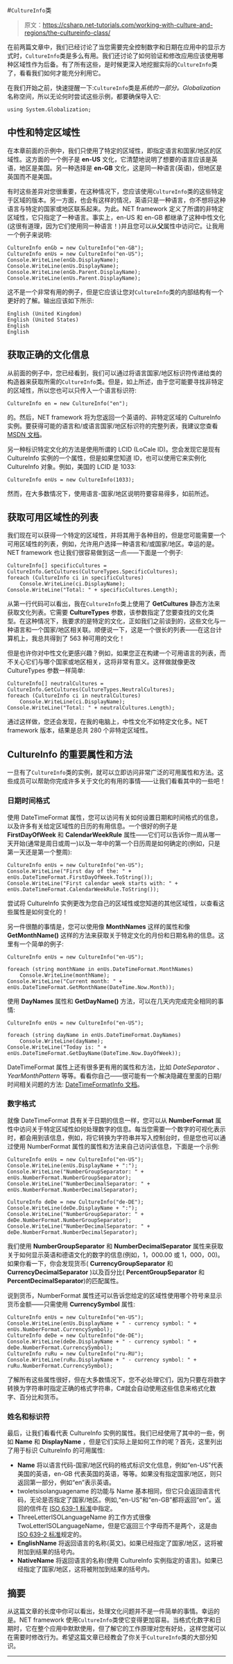 #`CultureInfo`类

> 原文：<https://csharp.net-tutorials.com/working-with-culture-and-regions/the-cultureinfo-class/>

在前两篇文章中，我们已经讨论了当您需要完全控制数字和日期在应用中的显示方式时，`CultureInfo`类是多么有用。我们还讨论了如何验证和修改应用应该使用哪种区域性作为后备。有了所有这些，是时候更深入地挖掘实际的`CultureInfo`类了，看看我们如何才能充分利用它。

在我们开始之前，快速提醒一下:`CultureInfo`类是*系统的一部分。Globalization* 名称空间，所以无论何时尝试这些示例，都要确保导入它:

```
using System.Globalization;
```

## 中性和特定区域性

在本章前面的示例中，我们只使用了特定的区域性，即指定语言和国家/地区的区域性。这方面的一个例子是 **en-US** 文化，它清楚地说明了想要的语言应该是英语，地区是美国。另一种选择是 **en-GB** 文化，这是同一种语言(英语)，但地区是英国而不是美国。

有时这些差异对您很重要，在这种情况下，您应该使用`CultureInfo`类的这些特定于区域的版本。另一方面，也会有这样的情况，英语只是一种语言，你不想将这种语言与特定的国家或地区联系起来。为此。NET framework 定义了所谓的非特定区域性，它只指定了一种语言。事实上，en-US 和 en-GB 都继承了这种中性文化(这很有道理，因为它们使用同一种语言！)并且您可以从**父**属性中访问它。让我用一个例子来说明:

<input type="hidden" name="IL_IN_ARTICLE">

```
CultureInfo enGb = new CultureInfo("en-GB");
CultureInfo enUs = new CultureInfo("en-US");
Console.WriteLine(enGb.DisplayName);
Console.WriteLine(enUs.DisplayName);
Console.WriteLine(enGb.Parent.DisplayName);
Console.WriteLine(enUs.Parent.DisplayName);
```

这不是一个非常有用的例子，但是它应该让您对`CultureInfo`类的内部结构有一个更好的了解。输出应该如下所示:

```
English (United Kingdom)
English (United States)
English
English
```

## 获取正确的文化信息

从前面的例子中，您已经看到，我们可以通过将语言国家/地区标识符传递给类的构造器来获取所需的`CultureInfo`类。但是，如上所述，由于您可能要寻找非特定的区域性，所以您也可以只传入一个语言标识符:

```
CultureInfo en = new CultureInfo("en");
```

的。然后，NET framework 将为您返回一个英语的、非特定区域的 CultureInfo 实例。要获得可能的语言和/或语言国家/地区标识符的完整列表，我建议您查看 [MSDN 文档](https://msdn.microsoft.com/en-us/library/system.globalization.cultureinfo(vs.71).aspx)。

另一种标识特定文化的方法是使用所谓的 LCID (LoCale ID)。您会发现它是现有 CultureInfo 实例的一个属性，但是如果您知道 ID，也可以使用它来实例化 CultureInfo 对象。例如，美国的 LCID 是 1033:

```
CultureInfo enUs = new CultureInfo(1033);
```

然而，在大多数情况下，使用语言-国家/地区说明符要容易得多，如前所述。

## 获取可用区域性的列表

我们现在可以获得一个特定的区域性，并将其用于各种目的，但是您可能需要一个可用区域性的列表，例如，允许用户选择一种语言和/或国家/地区。幸运的是。NET framework 也让我们很容易做到这一点——下面是一个例子:

```
CultureInfo[] specificCultures = CultureInfo.GetCultures(CultureTypes.SpecificCultures);
foreach (CultureInfo ci in specificCultures)
    Console.WriteLine(ci.DisplayName);
Console.WriteLine("Total: " + specificCultures.Length);
```

从第一行代码可以看出，我在`CultureInfo`类上使用了 **GetCultures** 静态方法来获取文化列表。它需要 **CultureTypes** 参数，该参数指定了您要查找的文化类型。在这种情况下，我要求的是特定的文化，正如我们之前谈到的，这些文化与一种语言和一个国家/地区相关联。顺便说一下，这是一个很长的列表——在这台计算机上，我总共得到了 563 种可用的文化！

但是也许你对中性文化更感兴趣？例如，如果您正在构建一个可用语言的列表，而不关心它们与哪个国家或地区相关，这将非常有意义。这样做就像更改 CultureTypes 参数一样简单:

```
CultureInfo[] neutralCultures = CultureInfo.GetCultures(CultureTypes.NeutralCultures);
foreach (CultureInfo ci in neutralCultures)
    Console.WriteLine(ci.DisplayName);
Console.WriteLine("Total: " + neutralCultures.Length);
```

通过这样做，您还会发现，在我的电脑上，中性文化不如特定文化多。NET framework 版本，结果是总共 280 个非特定区域性。

## CultureInfo 的重要属性和方法

一旦有了`CultureInfo`类的实例，就可以立即访问非常广泛的可用属性和方法。这些成员可以帮助你完成许多关于文化的有用的事情——让我们看看其中的一些吧！

### 日期时间格式

使用 DateTimeFormat 属性，您可以访问有关如何设置日期和时间格式的信息，以及许多有关给定区域性的日历的有用信息。一个很好的例子是 **FirstDayOfWeek** 和 **CalendarWeekRule** 属性——它们可以告诉你一周从哪一天开始(通常是周日或周一)以及一年中的第一个日历周是如何确定的(例如，只是第一天还是第一个整周):

```
CultureInfo enUs = new CultureInfo("en-US");
Console.WriteLine("First day of the: " + enUs.DateTimeFormat.FirstDayOfWeek.ToString());
Console.WriteLine("First calendar week starts with: " + enUs.DateTimeFormat.CalendarWeekRule.ToString());
```

尝试将 CultureInfo 实例更改为您自己的区域性或您知道的其他区域性，以查看这些属性是如何变化的！

另一件很酷的事情是，您可以使用像 **MonthNames** 这样的属性和像 **GetMonthName()** 这样的方法来获取关于特定文化的月份和日期名称的信息。这里有一个简单的例子:

```
CultureInfo enUs = new CultureInfo("en-US");

foreach (string monthName in enUs.DateTimeFormat.MonthNames)
    Console.WriteLine(monthName);
Console.WriteLine("Current month: " + enUs.DateTimeFormat.GetMonthName(DateTime.Now.Month));
```

使用 **DayNames** 属性和 **GetDayName()** 方法，可以在几天内完成完全相同的事情:

```
CultureInfo enUs = new CultureInfo("en-US");

foreach (string dayName in enUs.DateTimeFormat.DayNames)
    Console.WriteLine(dayName);
Console.WriteLine("Today is: " + enUs.DateTimeFormat.GetDayName(DateTime.Now.DayOfWeek));
```

DateTimeFormat 属性上还有很多更有用的属性和方法，比如 *DateSeparator* 、 *YearMonthPattern* 等等。看看你自己——很可能有一个解决隐藏在里面的日期/时间相关问题的方法: [DateTimeFormatInfo 文档](https://msdn.microsoft.com/en-us/library/system.globalization.datetimeformatinfo(v=vs.110).aspx)。

### 数字格式

就像 DateTimeFormat 具有关于日期的信息一样，您可以从 **NumberFormat** 属性中访问关于特定区域性如何处理数字的信息。每当您需要一个数字的可视化表示时，都会用到该信息，例如，将它转换为字符串并写入控制台时，但是您也可以通过使用 NumberFormat 属性的属性和方法来自己访问该信息，下面是一个示例:

```
CultureInfo enUs = new CultureInfo("en-US");  
Console.WriteLine(enUs.DisplayName + ":");  
Console.WriteLine("NumberGroupSeparator: " + enUs.NumberFormat.NumberGroupSeparator);  
Console.WriteLine("NumberDecimalSeparator: " + enUs.NumberFormat.NumberDecimalSeparator);  

CultureInfo deDe = new CultureInfo("de-DE");  
Console.WriteLine(deDe.DisplayName + ":");  
Console.WriteLine("NumberGroupSeparator: " + deDe.NumberFormat.NumberGroupSeparator);  
Console.WriteLine("NumberDecimalSeparator: " + deDe.NumberFormat.NumberDecimalSeparator);
```

我们使用 **NumberGroupSeparator** 和 **NumberDecimalSeparator** 属性来获取关于如何显示英语和德语文化的数字的信息(例如，1，000.00 或 1，000，00)。如果你看一下，你会发现货币( **CurrencyGroupSeparator** 和 **CurrencyDecimalSeparator** )以及百分比( **PercentGroupSeparator** 和**PercentDecimalSeparator**)的匹配属性。

说到货币，NumberFormat 属性还可以告诉您给定的区域性使用哪个符号来显示货币金额——只需使用 **CurrencySymbol** 属性:

```
CultureInfo enUs = new CultureInfo("en-US");
Console.WriteLine(enUs.DisplayName + " - currency symbol: " + enUs.NumberFormat.CurrencySymbol);
CultureInfo deDe = new CultureInfo("de-DE");
Console.WriteLine(deDe.DisplayName + " - currency symbol: " + deDe.NumberFormat.CurrencySymbol);
CultureInfo ruRu = new CultureInfo("ru-RU");
Console.WriteLine(ruRu.DisplayName + " - currency symbol: " + ruRu.NumberFormat.CurrencySymbol);
```

了解所有这些属性很好，但在大多数情况下，您不必处理它们，因为只要在将数字转换为字符串时指定正确的格式字符串，C#就会自动使用这些信息来格式化数字、百分比和货币。

### 姓名和标识符

最后，让我们看看代表 CultureInfo 实例的属性。我们已经使用了其中的一些，例如 **Name** 和 **DisplayName** ，但是它们实际上是如何工作的呢？首先，这里列出了用于标识 CultureInfo 的可用属性:

*   **Name** 将以语言代码-国家/地区代码的格式标识文化信息，例如“en-US”代表美国的英语，en-GB 代表英国的英语，等等。如果没有指定国家/地区，则只返回第一部分，例如“en”表示英语。
*   twoletsisolanguagename 的功能与 Name 基本相同，但它只会返回语言代码，无论是否指定了国家/地区。例如,“en-US”和“en-GB”都将返回“en”。返回的信件在 [ISO 639-1 标准](https://en.wikipedia.org/wiki/ISO_639-1)中指定。
*   ThreeLetterISOLanguageName 的工作方式很像 TwoLetterISOLanguageName，但是它返回三个字母而不是两个，这是由 [ISO 639-2 标准](https://en.wikipedia.org/wiki/ISO_639-2)规定的。
*   **EnglishName** 将返回语言的名称(英文)。如果已经指定了国家/地区，这将被附加到结果的括号内。
*   **NativeName** 将返回语言的名称(使用 CultureInfo 实例指定的语言)。如果已经指定了国家/地区，这将被附加到结果的括号内。

## 摘要

从这篇文章的长度中你可以看出，处理文化问题并不是一件简单的事情。幸运的是。NET framework 使用`CultureInfo`类使它变得更加容易。当格式化数字和日期时，它在整个应用中默默使用，但了解它的工作原理对您有好处，这样您就可以在需要时修改行为。希望这篇文章已经教会了你关于`CultureInfo`类的大部分知识。

* * *